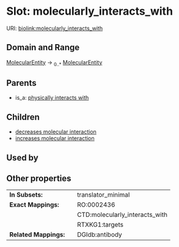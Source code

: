
# Slot: molecularly_interacts_with




URI: [biolink:molecularly_interacts_with](https://w3id.org/biolink/vocab/molecularly_interacts_with)


## Domain and Range

[MolecularEntity](MolecularEntity.md) ->  <sub>0..*</sub>
 [MolecularEntity](MolecularEntity.md)

## Parents

 *  is_a: [physically interacts with](physically_interacts_with.md)

## Children

 *  [decreases molecular interaction](decreases_molecular_interaction.md)
 *  [increases molecular interaction](increases_molecular_interaction.md)

## Used by


## Other properties

|  |  |  |
| --- | --- | --- |
| **In Subsets:** | | translator_minimal |
| **Exact Mappings:** | | RO:0002436 |
|  | | CTD:molecularly_interacts_with |
|  | | RTXKG1:targets |
| **Related Mappings:** | | DGIdb:antibody |

